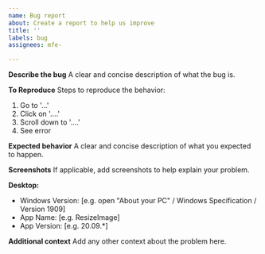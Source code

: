 ```yaml
---
name: Bug report
about: Create a report to help us improve
title: ''
labels: bug
assignees: mfe-

---
```


**Describe the bug**
A clear and concise description of what the bug is.

**To Reproduce**
Steps to reproduce the behavior:
1. Go to '...'
2. Click on '....'
3. Scroll down to '....'
4. See error

**Expected behavior**
A clear and concise description of what you expected to happen.

**Screenshots**
If applicable, add screenshots to help explain your problem.

**Desktop:**
 - Windows Version: [e.g. open "About your PC" / Windows Specification / Version 1909]
 - App Name: [e.g. ResizeImage]
 - App Version: [e.g. 20.09.*]

**Additional context**
Add any other context about the problem here.
